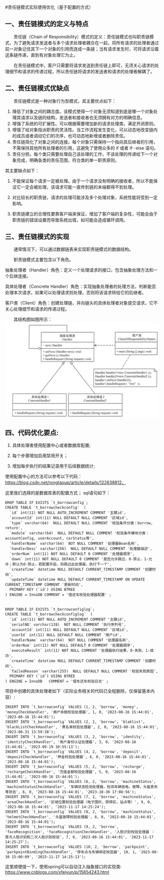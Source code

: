 #责任链模式实际使用优化（基于配置的方式）

## 一、责任链模式的定义与特点
　　责任链（Chain of Responsibility）模式的定义：责任链模式也叫职责链模式，为了避免请求发送者与多个请求处理者耦合在一起，将所有请求的处理者通过前一对象记住其下一个对象的引用而连成一条链；当有请求发生时，可将请求沿着这条链传递，直到有对象处理它为止。  


　　在责任链模式中，客户只需要将请求发送到责任链上即可，无须关心请求的处理细节和请求的传递过程，所以责任链将请求的发送者和请求的处理者解耦了。  


## 二、责任链模式优缺点
　　责任链模式是一种对象行为型模式，其主要优点如下：  

1. 降低了对象之间的耦合度。该模式使得一个对象无须知道到底是哪一个对象处理其请求以及链的结构，发送者和接收者也无须拥有对方的明确信息。  
2. 增强了系统的可扩展性。可以根据需要增加新的请求处理类，满足开闭原则。  
3. 增强了给对象指派职责的灵活性。当工作流程发生变化，可以动态地改变链内的成员或者调动它们的次序，也可动态地新增或者删除责任。  
4. 责任链简化了对象之间的连接。每个对象只需保持一个指向其后继者的引用，不需保持其他所有处理者的引用，这避免了使用众多的 if 或者 if···else 语句。  
5. 责任分担。每个类只需要处理自己该处理的工作，不该处理的传递给下一个对象完成，明确各类的责任范围，符合类的单一职责原则。  


其主要缺点如下：  
1. 不能保证每个请求一定被处理。由于一个请求没有明确的接收者，所以不能保证它一定会被处理，该请求可能一直传到链的末端都得不到处理。  

2. 对比较长的职责链，请求的处理可能涉及多个处理对象，系统性能将受到一定影响。  

3. 职责链建立的合理性要靠客户端来保证，增加了客户端的复杂性，可能会由于职责链的错误设置而导致系统出错，如可能会造成循环调用。  


## 三、责任链模式的实现
　　通常情况下，可以通过数据链表来实现职责链模式的数据结构。  

　　职责链模式主要包含以下角色。  

抽象处理者（Handler）角色：定义一个处理请求的接口，包含抽象处理方法和一个后继连接。  

具体处理者（Concrete Handler）角色：实现抽象处理者的处理方法，判断能否处理本次请求，如果可以处理请求则处理，否则将该请求转给它的后继者。  

客户类（Client）角色：创建处理链，并向链头的具体处理者对象提交请求，它不关心处理细节和请求的传递过程。  

　　其结构图如图所示：  
![这是图片](/pic/1006268081.png)



## 四、代码优化要点:  

1. 具体处理者使用配置中心或者数据库配置;  

2. 每个步骤增加启用禁用开关；  

3. 增加每步执行的结果记录用于后续数据统计;


使用配置中心的方法可以参考以下代码： https://blog.csdn.net/rongtaoup/article/details/122638812，  

这里我们选择的是数据库表的配置方式；
sql语句如下：

```
DROP TABLE IF EXISTS `t_borrowconfig`;
CREATE TABLE `t_borrowcheckconfig`  (
  `id` int(11) NOT NULL AUTO_INCREMENT COMMENT '主键id',
  `accountId` int(11) NULL DEFAULT NULL COMMENT '区域id',
  `type` varchar(64)  NULL DEFAULT NULL COMMENT '校验条件分类：borrow, return',
  `module` varchar(64)  NULL DEFAULT NULL COMMENT '校验条件模块分类：accountConfig, userAccount, carStatus等',
  `handlerName` varchar(64)  NOT NULL COMMENT '处理器Bean名称',
  `handlerDesc` varchar(256)  NULL DEFAULT NULL COMMENT '处理器描述',
  `orderNum` int(11) NOT NULL DEFAULT 0 COMMENT '处理器顺序',
  `down` int(11) NOT NULL DEFAULT 0 COMMENT '是否允许跳过，0-禁止，1-允许；默认为0-禁止，若配置开启，则跳过此处理器，执行下一个',
  `createTime` datetime NULL DEFAULT CURRENT_TIMESTAMP COMMENT '创建时间',
  `updateTime` datetime NULL DEFAULT CURRENT_TIMESTAMP ON UPDATE CURRENT_TIMESTAMP COMMENT '更新时间',
  PRIMARY KEY (`id`) USING BTREE
) ENGINE = InnoDB COMMENT = '借还车校验处理器配置' ;


DROP TABLE IF EXISTS `t_borrowconfiglog`;
CREATE TABLE `t_borrowcheckconfiglog`  (
  `id` int(11) NOT NULL AUTO_INCREMENT COMMENT '主键id',
  `serialNO` varchar(128)  NOT NULL COMMENT '执行序列号',
  `accountId` int(11) NULL DEFAULT NULL COMMENT '区域id',
  `userId` int(11) NULL DEFAULT NULL COMMENT '用户id',
  `handlerName` varchar(64)  NOT NULL COMMENT '处理器名称',
  `orderNum` int(11) NOT NULL DEFAULT 0 COMMENT '处理器顺序',
  `executeResult` int(11) NOT NULL COMMENT '处理器执行结果，0-失败，1-成功',
  `createTime` datetime NULL DEFAULT CURRENT_TIMESTAMP COMMENT '创建时间',
  `failedReason` varchar(255)  NULL DEFAULT NULL COMMENT '校验失败原因',
  PRIMARY KEY (`id`) USING BTREE
) ENGINE = InnoDB   COMMENT = '借车还车校验日志' ;

```

项目中创建的具体处理者如下（实际业务相关的代码已全程删除，仅保留基本内容）:

```
INSERT INTO `t_borrowconfig` VALUES (1, 2, 'borrow', 'money', 'moneyCheckHandler', '用户余额校验处理器', 1, 0, '2023-08-16 15:44:01', '2023-08-16 15:44:01');
INSERT INTO `t_borrowconfig` VALUES (2, 2, 'borrow', 'blaklist', 'blackListCheckHandler', '黑名单校验处理器', 2, 0, '2023-08-16 15:44:01', '2023-08-31 13:59:38');
INSERT INTO `t_borrowconfig` VALUES (3, 2, 'borrow', 'identity', 'identityCheckHandler', '用户身份认证处理器', 3, 0, '2023-08-16 15:44:01', '2023-09-19 10:55:13');
INSERT INTO `t_borrowconfig` VALUES (4, 2, 'borrow', 'deposit', 'depositCheckHandler', '押金校验处理器', 4, 0, '2023-08-16 15:44:01', '2023-08-16 15:44:01');
INSERT INTO `t_borrowconfig` VALUES (5, 2, 'borrow', 'recharge', 'rechargeCheckHandler', '充值金额校验处理器', 5, 0, '2023-08-16 15:44:01', '2023-08-16 15:44:01');
INSERT INTO `t_borrowconfig` VALUES (6, 2, 'borrow', 'machineStatus', 'machineStatusCheckHandler', '车辆状态检测处理器，检测车辆低电，故障，头盔丢失等状态', 6, 0, '2023-08-16 15:44:01', '2023-10-30 17:08:56');
INSERT INTO `t_borrowconfig` VALUES (7, 2, 'borrow', 'machineStatus', 'areaCheckHandler', '区域位置校验处理器（电子围栏，禁停区，站点等）', 9, 0, '2023-08-16 15:44:01', '2023-11-17 14:25:24');
INSERT INTO `t_borrowconfig` VALUES (8, 2, 'borrow', 'machineStatus', 'helmetCheckHandler', '头盔故障校验处理器', 8, 0, '2023-08-16 15:44:01', '2023-08-16 15:44:01');
INSERT INTO `t_borrowconfig` VALUES (9, 2, 'borrow', 'faceRecognition', 'faceRecognitionCheckHandler', '人脸识别校验处理器 ： 首次人脸识别和二次人脸识别校验', 7, 0, '2023-08-16 15:44:01', '2023-11-17 14:25:27');
INSERT INTO `t_borrowconfig` VALUES (10, 2, 'borrow', 'parkpoint', 'parkpointBindingCheckHandler', '停车点与车辆绑定校验器', 10, 1, '2023-08-30 15:00:09', '2023-11-17 14:25:13');

```

这里顺便提一下，使用spring可以自动注入抽象接口的实现类: https://www.cnblogs.com/xfeiyun/p/15654243.html









 


